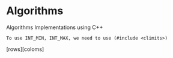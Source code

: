# Algorithms
Algorithms Implementations using C++

`To use INT_MIN, INT_MAX, we need to use (#include <climits>)`

[rows][coloms]
